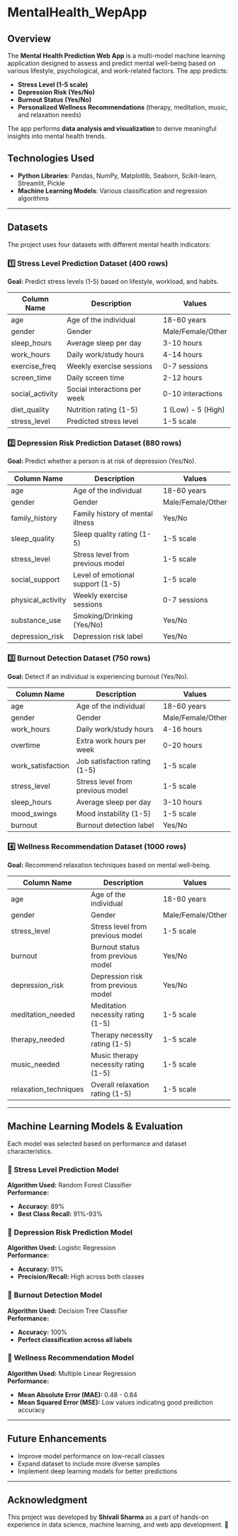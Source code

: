 # MentalHealth_WepApp

## Overview
The **Mental Health Prediction Web App** is a multi-model machine learning application designed to assess and predict mental well-being based on various lifestyle, psychological, and work-related factors. The app predicts:

- **Stress Level (1-5 scale)**
- **Depression Risk (Yes/No)**
- **Burnout Status (Yes/No)**
- **Personalized Wellness Recommendations** (therapy, meditation, music, and relaxation needs)

The app performs **data analysis and visualization** to derive meaningful insights into mental health trends.

## Technologies Used
- **Python Libraries**: Pandas, NumPy, Matplotlib, Seaborn, Scikit-learn, Streamlit, Pickle
- **Machine Learning Models**: Various classification and regression algorithms

---

## Datasets
The project uses four datasets with different mental health indicators:

### 1️⃣ Stress Level Prediction Dataset (400 rows)
**Goal:** Predict stress levels (1-5) based on lifestyle, workload, and habits.

| Column Name      | Description                      | Values               |
|-----------------|--------------------------------|----------------------|
| age             | Age of the individual          | 18-60 years         |
| gender         | Gender                         | Male/Female/Other  |
| sleep_hours    | Average sleep per day         | 3-10 hours         |
| work_hours     | Daily work/study hours        | 4-14 hours         |
| exercise_freq  | Weekly exercise sessions      | 0-7 sessions       |
| screen_time    | Daily screen time             | 2-12 hours         |
| social_activity | Social interactions per week  | 0-10 interactions  |
| diet_quality   | Nutrition rating (1-5)        | 1 (Low) - 5 (High) |
| stress_level   | Predicted stress level        | 1-5 scale          |

### 2️⃣ Depression Risk Prediction Dataset (880 rows)
**Goal:** Predict whether a person is at risk of depression (Yes/No).

| Column Name      | Description                      | Values               |
|-----------------|--------------------------------|----------------------|
| age             | Age of the individual          | 18-60 years         |
| gender         | Gender                         | Male/Female/Other  |
| family_history | Family history of mental illness | Yes/No              |
| sleep_quality  | Sleep quality rating (1-5)    | 1-5 scale          |
| stress_level   | Stress level from previous model | 1-5 scale          |
| social_support | Level of emotional support (1-5) | 1-5 scale          |
| physical_activity | Weekly exercise sessions    | 0-7 sessions       |
| substance_use  | Smoking/Drinking (Yes/No)    | Yes/No              |
| depression_risk | Depression risk label        | Yes/No              |

### 3️⃣ Burnout Detection Dataset (750 rows)
**Goal:** Detect if an individual is experiencing burnout (Yes/No).

| Column Name     | Description                    | Values               |
|---------------|------------------------------|----------------------|
| age          | Age of the individual        | 18-60 years         |
| gender      | Gender                       | Male/Female/Other  |
| work_hours  | Daily work/study hours       | 4-16 hours         |
| overtime    | Extra work hours per week    | 0-20 hours         |
| work_satisfaction | Job satisfaction rating (1-5) | 1-5 scale          |
| stress_level | Stress level from previous model | 1-5 scale          |
| sleep_hours | Average sleep per day       | 3-10 hours         |
| mood_swings | Mood instability (1-5)       | 1-5 scale          |
| burnout     | Burnout detection label     | Yes/No              |

### 4️⃣ Wellness Recommendation Dataset (1000 rows)
**Goal:** Recommend relaxation techniques based on mental well-being.

| Column Name           | Description                          | Values               |
|---------------------|----------------------------------|----------------------|
| age                | Age of the individual           | 18-60 years         |
| gender            | Gender                          | Male/Female/Other  |
| stress_level      | Stress level from previous model | 1-5 scale          |
| burnout          | Burnout status from previous model | Yes/No              |
| depression_risk  | Depression risk from previous model | Yes/No              |
| meditation_needed | Meditation necessity rating (1-5) | 1-5 scale          |
| therapy_needed   | Therapy necessity rating (1-5)   | 1-5 scale          |
| music_needed     | Music therapy necessity rating (1-5) | 1-5 scale          |
| relaxation_techniques | Overall relaxation rating (1-5) | 1-5 scale          |

---

## Machine Learning Models & Evaluation
Each model was selected based on performance and dataset characteristics.

### 🔹 Stress Level Prediction Model
**Algorithm Used:** Random Forest Classifier  
**Performance:**
- **Accuracy:** 89%
- **Best Class Recall:** 91%-93%

### 🔹 Depression Risk Prediction Model
**Algorithm Used:** Logistic Regression  
**Performance:**
- **Accuracy:** 91%
- **Precision/Recall:** High across both classes

### 🔹 Burnout Detection Model
**Algorithm Used:** Decision Tree Classifier  
**Performance:**
- **Accuracy:** 100%
- **Perfect classification across all labels**

### 🔹 Wellness Recommendation Model
**Algorithm Used:** Multiple Linear Regression  
**Performance:**
- **Mean Absolute Error (MAE):** 0.48 - 0.84
- **Mean Squared Error (MSE):** Low values indicating good prediction accuracy

---

## Future Enhancements
- Improve model performance on low-recall classes
- Expand dataset to include more diverse samples
- Implement deep learning models for better predictions

---

## Acknowledgment
This project was developed by **Shivali Sharma** as a part of hands-on experience in data science, machine learning, and web app development. 🚀

